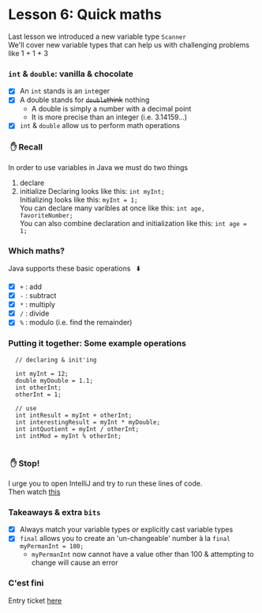 # Lesson 6: Quick maths
Last lesson we introduced a new variable type `Scanner`\
We'll cover new variable types that can help us with challenging problems like 1 + 1 + 3

### `int` & `double`: vanilla & chocolate
  - [x] An `int` stands is an `int`eger
  - [x] A double stands for ~~`double`think~~ nothing
    - A double is simply a number with a decimal point
    - It is more precise than an integer (i.e. 3.14159...)
  - [x] `int` & `double` allow us to perform math operations

### &nbsp;:hand: Recall
In order to use variables in Java we must do two things
  1. declare
  2. initialize
Declaring looks like this: `int myInt;`\
Initializing looks like this: `myInt = 1;`\
You can declare many varibles at once like this: `int age, favoriteNumber;`\
You can also combine declaration and initialization like this: `int age = 1;`


### Which maths?
Java supports these basic operations &nbsp; :arrow_down:
  - [x] `+` : add
  - [x] `-` : subtract
  - [x] `*` : multiply
  - [x] `/` : divide
  - [x] `%` : modulo (i.e. find the remainder)

### Putting it together: Some example operations
```
  // declaring & init'ing 
  
  int myInt = 12;
  double myDouble = 1.1;
  int otherInt;
  otherInt = 1;
  
  // use
  int intResult = myInt + otherInt;
  int interestingResult = myInt * myDouble;
  int intQuotient = myInt / otherInt;
  int intMod = myInt % otherInt;
  
```

### &nbsp;:hand: Stop!
I urge you to open IntelliJ and try to run these lines of code.\
Then watch [this](https://themadeiraschool.sharepoint.com/sites/IntrotoCS/Shared%20Documents/General/Videos/lesson6Video1.mov)

### Takeaways & extra `bits`
   - [x] Always match your variable types _or_ explicitly cast variable types
   - [x] `final` allows you to create an 'un-changeable' number à la `final myPermanInt = 100;`
      - `myPermanInt` now cannot have a value other than 100 & attempting to change will cause an error
    
### C'est fini
Entry ticket [here](https://forms.office.com/Pages/ResponsePage.aspx?id=P9fbuiFvgkyZJ5ogeV5C0bXAAGShYuhAq0O_bKHZJnxUMlJMWERZMUhNTTBXWDlaVkFYNDdDMDJNRSQlQCN0PWcu)
   
 
 
